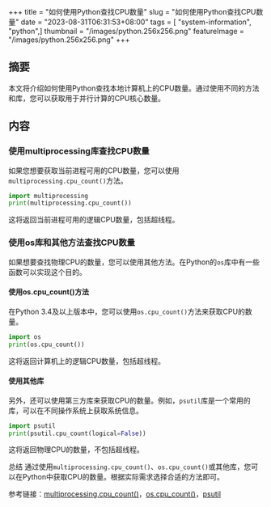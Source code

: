 +++
title = "如何使用Python查找CPU数量"
slug = "如何使用Python查找CPU数量"
date = "2023-08-31T06:31:53+08:00"
tags = [ "system-information", "python",]
thumbnail = "/images/python.256x256.png"
featureImage = "/images/python.256x256.png"
+++

## 摘要
本文将介绍如何使用Python查找本地计算机上的CPU数量。通过使用不同的方法和库，您可以获取用于并行计算的CPU核心数量。

## 内容
### 使用multiprocessing库查找CPU数量
如果您想要获取当前进程可用的CPU数量，您可以使用`multiprocessing.cpu_count()`方法。

```python
import multiprocessing
print(multiprocessing.cpu_count())
```

这将返回当前进程可用的逻辑CPU数量，包括超线程。

### 使用os库和其他方法查找CPU数量
如果想要查找物理CPU的数量，您可以使用其他方法。在Python的`os`库中有一些函数可以实现这个目的。

#### 使用os.cpu_count()方法
在Python 3.4及以上版本中，您可以使用`os.cpu_count()`方法来获取CPU的数量。

```python
import os
print(os.cpu_count())
```

这将返回计算机上的逻辑CPU数量，包括超线程。

#### 使用其他库
另外，还可以使用第三方库来获取CPU的数量。例如，`psutil`库是一个常用的库，可以在不同操作系统上获取系统信息。

```python
import psutil
print(psutil.cpu_count(logical=False))
```

这将返回物理CPU的数量，不包括超线程。

总结
通过使用`multiprocessing.cpu_count()`、`os.cpu_count()`或其他库，您可以在Python中获取CPU的数量。根据实际需求选择合适的方法即可。

参考链接：[multiprocessing.cpu_count()](https://docs.python.org/3/library/multiprocessing.html#multiprocessing.cpu_count)，[os.cpu_count()](https://docs.python.org/3/library/os.html#os.cpu_count)，[psutil](https://psutil.readthedocs.io/en/latest/)


